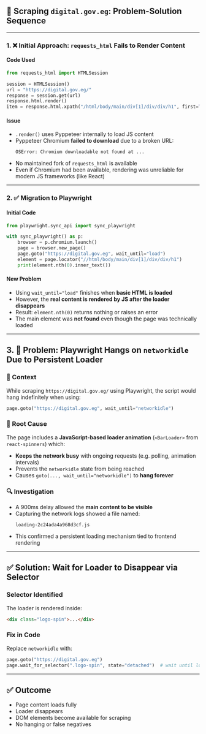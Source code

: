 ## 📘 Scraping `digital.gov.eg`: Problem-Solution Sequence

---

### 1. ❌ Initial Approach: `requests_html` Fails to Render Content

#### **Code Used**
```python
from requests_html import HTMLSession

session = HTMLSession()
url = "https://digital.gov.eg/"
response = session.get(url)
response.html.render()
item = response.html.xpath("/html/body/main/div[1]/div/div/h1", first=True)
```

#### **Issue**
- `.render()` uses Pyppeteer internally to load JS content
- Pyppeteer Chromium **failed to download** due to a broken URL:
  ```
  OSError: Chromium downloadable not found at ...
  ```
- No maintained fork of `requests_html` is available
- Even if Chromium had been available, rendering was unreliable for modern JS frameworks (like React)

---

### 2. ✅ Migration to Playwright

#### Initial Code

```python
from playwright.sync_api import sync_playwright

with sync_playwright() as p:
    browser = p.chromium.launch()
    page = browser.new_page()
    page.goto("https://digital.gov.eg", wait_until="load")
    element = page.locator("//html/body/main/div[1]/div/div/h1")
    print(element.nth(0).inner_text())
```

#### **New Problem**
- Using `wait_until="load"` finishes when **basic HTML is loaded**
- However, the **real content is rendered by JS after the loader disappears**
- Result: `element.nth(0)` returns nothing or raises an error
- The main element was **not found** even though the page was technically loaded

---

## 3. 🐛 Problem: Playwright Hangs on `networkidle` Due to Persistent Loader

### 📌 Context
While scraping `https://digital.gov.eg/` using Playwright, the script would hang indefinitely when using:

```python
page.goto("https://digital.gov.eg", wait_until="networkidle")
```

### 🧠 Root Cause
The page includes a **JavaScript-based loader animation** (`<BarLoader>` from `react-spinners`) which:
- **Keeps the network busy** with ongoing requests (e.g. polling, animation intervals)
- Prevents the `networkidle` state from being reached
- Causes `goto(..., wait_until="networkidle")` to **hang forever**

### 🔍 Investigation
- A 900ms delay allowed the **main content to be visible**
- Capturing the network logs showed a file named:
  ```
  loading-2c24ada4a968d3cf.js
  ```
- This confirmed a persistent loading mechanism tied to frontend rendering

---

## ✅ Solution: Wait for Loader to Disappear via Selector

### Selector Identified
The loader is rendered inside:
```html
<div class="logo-spin">...</div>
```

### Fix in Code
Replace `networkidle` with:

```python
page.goto("https://digital.gov.eg")
page.wait_for_selector(".logo-spin", state="detached")  # wait until loader is gone
```

---

## ✅ Outcome

- Page content loads fully
- Loader disappears
- DOM elements become available for scraping
- No hanging or false negatives


